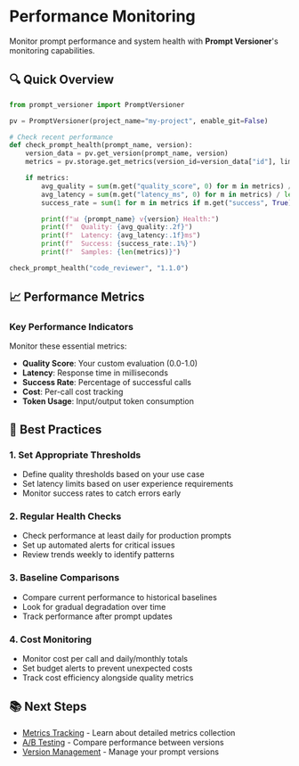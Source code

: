 # Performance Monitoring

Monitor prompt performance and system health with **Prompt Versioner**'s monitoring capabilities.

## 🔍 Quick Overview

```python
from prompt_versioner import PromptVersioner

pv = PromptVersioner(project_name="my-project", enable_git=False)

# Check recent performance
def check_prompt_health(prompt_name, version):
    version_data = pv.get_version(prompt_name, version)
    metrics = pv.storage.get_metrics(version_id=version_data["id"], limit=50)

    if metrics:
        avg_quality = sum(m.get("quality_score", 0) for m in metrics) / len(metrics)
        avg_latency = sum(m.get("latency_ms", 0) for m in metrics) / len(metrics)
        success_rate = sum(1 for m in metrics if m.get("success", True)) / len(metrics)

        print(f"📊 {prompt_name} v{version} Health:")
        print(f"  Quality: {avg_quality:.2f}")
        print(f"  Latency: {avg_latency:.1f}ms")
        print(f"  Success: {success_rate:.1%}")
        print(f"  Samples: {len(metrics)}")

check_prompt_health("code_reviewer", "1.1.0")
```

## 📈 Performance Metrics

### Key Performance Indicators

Monitor these essential metrics:

- **Quality Score**: Your custom evaluation (0.0-1.0)
- **Latency**: Response time in milliseconds
- **Success Rate**: Percentage of successful calls
- **Cost**: Per-call cost tracking
- **Token Usage**: Input/output token consumption

## 🎯 Best Practices

### 1. Set Appropriate Thresholds
- Define quality thresholds based on your use case
- Set latency limits based on user experience requirements
- Monitor success rates to catch errors early

### 2. Regular Health Checks
- Check performance at least daily for production prompts
- Set up automated alerts for critical issues
- Review trends weekly to identify patterns

### 3. Baseline Comparisons
- Compare current performance to historical baselines
- Look for gradual degradation over time
- Track performance after prompt updates

### 4. Cost Monitoring
- Monitor cost per call and daily/monthly totals
- Set budget alerts to prevent unexpected costs
- Track cost efficiency alongside quality metrics

## 📚 Next Steps

- [Metrics Tracking](metrics-tracking.md) - Learn about detailed metrics collection
- [A/B Testing](ab-testing.md) - Compare performance between versions
- [Version Management](version-management.md) - Manage your prompt versions
